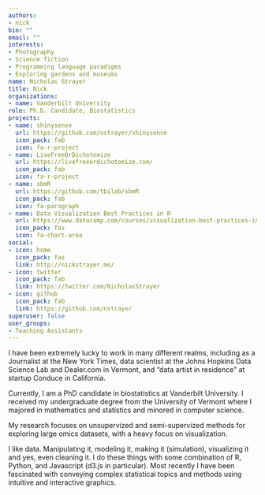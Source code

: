 ```yaml
---
authors:
- nick
bio: ""
email: ""
interests:
- Photography
- Science fiction
- Programming language paradigms
- Exploring gardens and museums
name: Nicholas Strayer
title: Nick
organizations:
- name: Vanderbilt University
role: Ph.D. Candidate, Biostatistics
projects:
- name: shinysense
  url: https://github.com/nstrayer/shinysense
  icon_pack: fab
  icon: fa-r-project
- name: LiveFreeOrDichotomize
  url: https://livefreeordichotomize.com/
  icon_pack: fab
  icon: fa-r-project
- name: sbmR
  url: https://github.com/tbilab/sbmR
  icon_pack: fab
  icon: fa-paragraph
- name: Data Visualization Best Practices in R
  url: https://www.datacamp.com/courses/visualization-best-practices-in-r
  icon_pack: fas
  icon: fa-chart-area
social:
- icon: home
  icon_pack: fas
  link: http://nickstrayer.me/
- icon: twitter
  icon_pack: fab
  link: https://twitter.com/NicholasStrayer
- icon: github
  icon_pack: fab
  link: https://github.com/nstrayer
superuser: false
user_groups:
- Teaching Assistants
---
```


I have been extremely lucky to work in many different realms, including as a Journalist at the New York Times, data scientist at the Johns Hopkins Data Science Lab and Dealer.com in Vermont, and “data artist in residence” at startup Conduce in California.

Currently, I am a PhD candidate in biostatistics at Vanderbilt University. I received my undergraduate degree from the University of Vermont where I majored in mathematics and statistics and minored in computer science.

My research focuses on unsupervized and semi-supervized methods for exploring large omics datasets, with a heavy focus on visualization.

I like data. Manipulating it, modeling it, making it (simulation), visualizing it and yes, even cleaning it. I do these things with some combination of R, Python, and Javascript (d3.js in particular). Most recently I have been fascinated with conveying complex statistical topics and methods using intuitive and interactive graphics.
